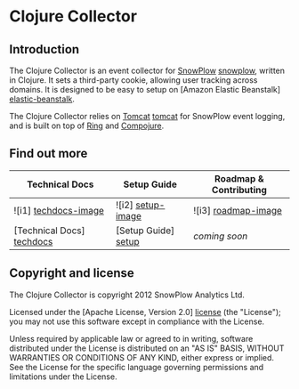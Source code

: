 # Clojure Collector

## Introduction

The Clojure Collector is an event collector for [SnowPlow] [snowplow], written in Clojure. It sets a third-party cookie, allowing user tracking across domains. It is designed to be easy to setup on [Amazon Elastic Beanstalk] [elastic-beanstalk].

The Clojure Collector relies on [Tomcat] [tomcat] for SnowPlow event logging, and is built on top of [Ring][ring] and [Compojure][compojure].

## Find out more

| Technical Docs              | Setup Guide           | Roadmap & Contributing               |         
|-----------------------------|-----------------------|--------------------------------------|
| ![i1] [techdocs-image]      | ![i2] [setup-image]   | ![i3] [roadmap-image]                |
| [Technical Docs] [techdocs] | [Setup Guide] [setup] | _coming soon_                        |

## Copyright and license

The Clojure Collector is copyright 2012 SnowPlow Analytics Ltd.

Licensed under the [Apache License, Version 2.0] [license] (the "License");
you may not use this software except in compliance with the License.

Unless required by applicable law or agreed to in writing, software
distributed under the License is distributed on an "AS IS" BASIS,
WITHOUT WARRANTIES OR CONDITIONS OF ANY KIND, either express or implied.
See the License for the specific language governing permissions and
limitations under the License.

[snowplow]: http://snowplowanalytics.com
[elastic-beanstalk]: http://aws.amazon.com/elasticbeanstalk/
[tomcat]: http://tomcat.apache.org/
[ring]: https://github.com/ring-clojure/ring
[compojure]: https://github.com/weavejester/compojure

[techdocs-image]: //d3i6fms1cm1j0i.cloudfront.net/github/images/techdocs.png
[setup-image]: //d3i6fms1cm1j0i.cloudfront.net/github/images/setup.png
[roadmap-image]: //d3i6fms1cm1j0i.cloudfront.net/github/images/roadmap.png
[techdocs]: https://github.com/snowplow/snowplow/wiki/Clojure-collector
[setup]: https://github.com/snowplow/snowplow/wiki/Setting-up-the-Clojure-collector

[license]: http://www.apache.org/licenses/LICENSE-2.0
